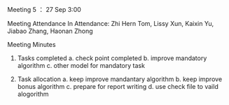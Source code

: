 Meeting 5 ： 27 Sep 3:00

Meeting Attendance
In Attendance:
Zhi Hern Tom, Lissy Xun, Kaixin Yu, Jiabao Zhang, Haonan Zhong


Meeting Minutes

1. Tasks completed
a. check point completed
b. improve mandatory algorithm
c. other model for mandatory task


2. Task allocation
a. keep improve mandantary algorithm
b. keep improve bonus algorithm
c. prepare for report writing 
d. use check file to vaild alogorithm

